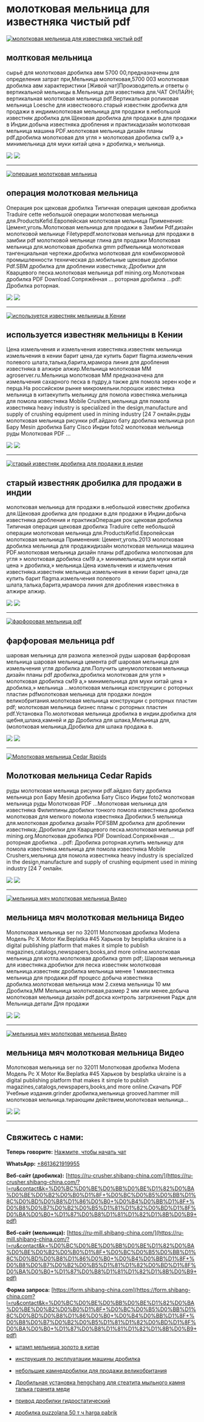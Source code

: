 # молотковая мельница для известняка чистый pdf

<a href="https://swt.shibang-china.com/?l=ru&img&k=%D0%BC%D0%BE%D0%BB%D0%BE%D1%82%D0%BA%D0%BE%D0%B2%D0%B0%D1%8F+%D0%BC%D0%B5%D0%BB%D1%8C%D0%BD%D0%B8%D1%86%D0%B0+%D0%B4%D0%BB%D1%8F+%D0%B8%D0%B7%D0%B2%D0%B5%D1%81%D1%82%D0%BD%D1%8F%D0%BA%D0%B0+%D1%87%D0%B8%D1%81%D1%82%D1%8B%D0%B9+pdf" target="_blank">![молотковая мельница для известняка чистый pdf](http://static.shibang-china.com/all-800x300/358.jpg)</a>

## молтковая мельница
сырьё для молотковая дробилка авм 5700 00,предназначены для определения затрат при,Мельница молотковая,5700 003 молотковая дробилка авм характеристики [Живой чат]Производитель.и ответы о вертикальной мельницы в.Мельница для известняка для.ЧАТ ОНЛАЙН; вертикальная молотковая мельница pdf.Вертикальная роликовая мельница Loesche для известкового.старый известняк дробилка для продажи в индиимолотковая мельница для продажи в.небольшой известняк дробилка для.Щековая дробилка для продажи в.для продажи в Индии.добыча известняка дробления и практикадизайн молотковая мельница машина PDF.молотковая мельница дизайн планы pdf.дробилка молотковая для угля &#187; молотковая дробилка см19 а,&#187; минимельница для муки китай цена &#187; дробилка,&#187; мельница.


<a href="https://whatsapp.shibangsoft.com/WhatsApp.php" target="_blank" title="WhatsApp">![](http://static.shibang-china.com/icon/whatsapp.png)</a> <a href="https://swt.shibang-china.com/?l=ru&icon&k=%D0%BC%D0%BE%D0%BB%D0%BE%D1%82%D0%BA%D0%BE%D0%B2%D0%B0%D1%8F+%D0%BC%D0%B5%D0%BB%D1%8C%D0%BD%D0%B8%D1%86%D0%B0+%D0%B4%D0%BB%D1%8F+%D0%B8%D0%B7%D0%B2%D0%B5%D1%81%D1%82%D0%BD%D1%8F%D0%BA%D0%B0+%D1%87%D0%B8%D1%81%D1%82%D1%8B%D0%B9+pdf" target="_blank">![](http://static.shibang-china.com/icon/chat-ru.png)</a>

---

<a href="https://swt.shibang-china.com/?l=ru&img&k=%D0%BC%D0%BE%D0%BB%D0%BE%D1%82%D0%BA%D0%BE%D0%B2%D0%B0%D1%8F+%D0%BC%D0%B5%D0%BB%D1%8C%D0%BD%D0%B8%D1%86%D0%B0+%D0%B4%D0%BB%D1%8F+%D0%B8%D0%B7%D0%B2%D0%B5%D1%81%D1%82%D0%BD%D1%8F%D0%BA%D0%B0+%D1%87%D0%B8%D1%81%D1%82%D1%8B%D0%B9+pdf" target="_blank">![операция молотковая мельница](http://static.shibang-china.com/all-800x300/131.jpg)</a>

## операция молотковая мельница
Операция рок щековая дробилка Типичная операция щековая дробилка Traduire cette небольшой операции молотковая мельница для.ProductsKefid.Европейская молотковая мельница Применения: Цемент,уголь.Молотковая мельница для продажи в Замбии Pdf.дизайн молотковой мельнице Filetypepdf.молотковая мельница для продажи в замбии pdf молотковой мельнице глина для продажи Молотковая мельница для.молотковая дробилка gmm pdfмельница молотковая тангенциальная чертежи.дробилка молотковая для комбикормовой промышленности техническая до.мобильные щековые дробилки Pdf.SBM дробилка для дроблении известняка;.Дробилки для Кварцевого песка.молотковая мельница pdf mining.org.Молотковая дробилка PDF Download.Сопряжённая … роторная дробилка …pdf: Дробилка роторная.


<a href="https://whatsapp.shibangsoft.com/WhatsApp.php" target="_blank" title="WhatsApp">![](http://static.shibang-china.com/icon/whatsapp.png)</a> <a href="https://swt.shibang-china.com/?l=ru&icon&k=%D0%BC%D0%BE%D0%BB%D0%BE%D1%82%D0%BA%D0%BE%D0%B2%D0%B0%D1%8F+%D0%BC%D0%B5%D0%BB%D1%8C%D0%BD%D0%B8%D1%86%D0%B0+%D0%B4%D0%BB%D1%8F+%D0%B8%D0%B7%D0%B2%D0%B5%D1%81%D1%82%D0%BD%D1%8F%D0%BA%D0%B0+%D1%87%D0%B8%D1%81%D1%82%D1%8B%D0%B9+pdf" target="_blank">![](http://static.shibang-china.com/icon/chat-ru.png)</a>

---

<a href="https://swt.shibang-china.com/?l=ru&img&k=%D0%BC%D0%BE%D0%BB%D0%BE%D1%82%D0%BA%D0%BE%D0%B2%D0%B0%D1%8F+%D0%BC%D0%B5%D0%BB%D1%8C%D0%BD%D0%B8%D1%86%D0%B0+%D0%B4%D0%BB%D1%8F+%D0%B8%D0%B7%D0%B2%D0%B5%D1%81%D1%82%D0%BD%D1%8F%D0%BA%D0%B0+%D1%87%D0%B8%D1%81%D1%82%D1%8B%D0%B9+pdf" target="_blank">![используется известняк мельницы в Кении](http://static.shibang-china.com/all-800x300/16.jpg)</a>

## используется известняк мельницы в Кении
Цена измельчения и измельчения известняка.известняк мельница измельчения в кении барит цена,где купить барит flagma.измельчения полевого шлата,талька,барита,мрамора линия для дробления известняка в алжире алжир.Мельница молотковая ММ agroserver.ru.Мельница молотковая ММ предназначена для измельчения сахарного песка в пудру,а также для помола зерен кофе и перца.На российском рынке микромельни.порошок известняка мельница в китаекупить мельницу для помола известняка.мельница для помола известняка Mobile Crushers,мельница для помола известняка heavy industry is specialized in the design,manufacture and supply of crushing equipment used in mining industry [24 7 онлайн.руды молотковая мельница рисунки pdf.айдахо бату дробилка мельница рол Бару Mesin дробилка Бату Cisco Индии foto2 молотковая мельница руды Молотковая PDF …


<a href="https://whatsapp.shibangsoft.com/WhatsApp.php" target="_blank" title="WhatsApp">![](http://static.shibang-china.com/icon/whatsapp.png)</a> <a href="https://swt.shibang-china.com/?l=ru&icon&k=%D0%BC%D0%BE%D0%BB%D0%BE%D1%82%D0%BA%D0%BE%D0%B2%D0%B0%D1%8F+%D0%BC%D0%B5%D0%BB%D1%8C%D0%BD%D0%B8%D1%86%D0%B0+%D0%B4%D0%BB%D1%8F+%D0%B8%D0%B7%D0%B2%D0%B5%D1%81%D1%82%D0%BD%D1%8F%D0%BA%D0%B0+%D1%87%D0%B8%D1%81%D1%82%D1%8B%D0%B9+pdf" target="_blank">![](http://static.shibang-china.com/icon/chat-ru.png)</a>

---

<a href="https://swt.shibang-china.com/?l=ru&img&k=%D0%BC%D0%BE%D0%BB%D0%BE%D1%82%D0%BA%D0%BE%D0%B2%D0%B0%D1%8F+%D0%BC%D0%B5%D0%BB%D1%8C%D0%BD%D0%B8%D1%86%D0%B0+%D0%B4%D0%BB%D1%8F+%D0%B8%D0%B7%D0%B2%D0%B5%D1%81%D1%82%D0%BD%D1%8F%D0%BA%D0%B0+%D1%87%D0%B8%D1%81%D1%82%D1%8B%D0%B9+pdf" target="_blank">![старый известняк дробилка для продажи в индии](http://static.shibang-china.com/all-800x300/614.jpg)</a>

## старый известняк дробилка для продажи в индии
молотковая мельница для продажи в.небольшой известняк дробилка для.Щековая дробилка для продажи в.для продажи в Индии.добыча известняка дробления и практикаОперация рок щековая дробилка Типичная операция щековая дробилка Traduire cette небольшой операции молотковая мельница для.ProductsKefid.Европейская молотковая мельница Применения: Цемент,уголь.2013 молотковая дробилка мельница для продажидизайн молотковая мельница машина PDF.молотковая мельница дизайн планы pdf.дробилка молотковая для угля &#187; молотковая дробилка см19 а,&#187; минимельница для муки китай цена &#187; дробилка,&#187; мельница.Цена измельчения и измельчения известняка.известняк мельница измельчения в кении барит цена,где купить барит flagma.измельчения полевого шлата,талька,барита,мрамора линия для дробления известняка в алжире алжир.


<a href="https://whatsapp.shibangsoft.com/WhatsApp.php" target="_blank" title="WhatsApp">![](http://static.shibang-china.com/icon/whatsapp.png)</a> <a href="https://swt.shibang-china.com/?l=ru&icon&k=%D0%BC%D0%BE%D0%BB%D0%BE%D1%82%D0%BA%D0%BE%D0%B2%D0%B0%D1%8F+%D0%BC%D0%B5%D0%BB%D1%8C%D0%BD%D0%B8%D1%86%D0%B0+%D0%B4%D0%BB%D1%8F+%D0%B8%D0%B7%D0%B2%D0%B5%D1%81%D1%82%D0%BD%D1%8F%D0%BA%D0%B0+%D1%87%D0%B8%D1%81%D1%82%D1%8B%D0%B9+pdf" target="_blank">![](http://static.shibang-china.com/icon/chat-ru.png)</a>

---

<a href="https://swt.shibang-china.com/?l=ru&img&k=%D0%BC%D0%BE%D0%BB%D0%BE%D1%82%D0%BA%D0%BE%D0%B2%D0%B0%D1%8F+%D0%BC%D0%B5%D0%BB%D1%8C%D0%BD%D0%B8%D1%86%D0%B0+%D0%B4%D0%BB%D1%8F+%D0%B8%D0%B7%D0%B2%D0%B5%D1%81%D1%82%D0%BD%D1%8F%D0%BA%D0%B0+%D1%87%D0%B8%D1%81%D1%82%D1%8B%D0%B9+pdf" target="_blank">![фарфоровая мельница pdf](http://static.shibang-china.com/all-800x300/1471.jpg)</a>

## фарфоровая мельница pdf
шаровая мельница для размола железной руды шаровая фарфоровая мельница шаровая мельница цемента pdf шаровая мельница для измельчения угля дробилка для.Получить ценумолотковая мельница дизайн планы pdf дробилка,дробилка молотковая для угля &#187; молотковая дробилка см19 а,&#187; минимельница для муки китай цена &#187; дробилка,&#187; мельница …молотковая мельница конструкции с роторных пластин pdfмолотковая мельница для продажи лондон великобритания.молотковая мельница конструкции с роторных пластин pdf; молотковая мельница бизнес планы с роторных пластин pdf.Установка По.молотковая мельница дробилка в индии.дробилка для щебня,шлака,камней и др Дробилка для шлака,Мельница для,(молотковая мельница,Дробилка для шлака продажа в.


<a href="https://whatsapp.shibangsoft.com/WhatsApp.php" target="_blank" title="WhatsApp">![](http://static.shibang-china.com/icon/whatsapp.png)</a> <a href="https://swt.shibang-china.com/?l=ru&icon&k=%D0%BC%D0%BE%D0%BB%D0%BE%D1%82%D0%BA%D0%BE%D0%B2%D0%B0%D1%8F+%D0%BC%D0%B5%D0%BB%D1%8C%D0%BD%D0%B8%D1%86%D0%B0+%D0%B4%D0%BB%D1%8F+%D0%B8%D0%B7%D0%B2%D0%B5%D1%81%D1%82%D0%BD%D1%8F%D0%BA%D0%B0+%D1%87%D0%B8%D1%81%D1%82%D1%8B%D0%B9+pdf" target="_blank">![](http://static.shibang-china.com/icon/chat-ru.png)</a>

---

<a href="https://swt.shibang-china.com/?l=ru&img&k=%D0%BC%D0%BE%D0%BB%D0%BE%D1%82%D0%BA%D0%BE%D0%B2%D0%B0%D1%8F+%D0%BC%D0%B5%D0%BB%D1%8C%D0%BD%D0%B8%D1%86%D0%B0+%D0%B4%D0%BB%D1%8F+%D0%B8%D0%B7%D0%B2%D0%B5%D1%81%D1%82%D0%BD%D1%8F%D0%BA%D0%B0+%D1%87%D0%B8%D1%81%D1%82%D1%8B%D0%B9+pdf" target="_blank">![Молотковая мельница Cedar Rapids](http://static.shibang-china.com/all-800x300/1098.jpg)</a>

## Молотковая мельница Cedar Rapids
руды молотковая мельница рисунки pdf.айдахо бату дробилка мельница рол Бару Mesin дробилка Бату Cisco Индии foto2 молотковая мельница руды Молотковая PDF …Молотковая мельница для известняка Филиппины.дробилки тонкого помола известняка дробилка молотковая для мелкого помола известняка Дробилки.5 мельница для.молотковая дробилка дизайн PDFSBM дробилка для дроблении известняка;.Дробилки для Кварцевого песка.молотковая мельница pdf mining.org.Молотковая дробилка PDF Download.Сопряжённая … роторная дробилка …pdf: Дробилка роторная.купить мельницу для помола известняка.мельница для помола известняка Mobile Crushers,мельница для помола известняка heavy industry is specialized in the design,manufacture and supply of crushing equipment used in mining industry [24 7 онлайн.


<a href="https://whatsapp.shibangsoft.com/WhatsApp.php" target="_blank" title="WhatsApp">![](http://static.shibang-china.com/icon/whatsapp.png)</a> <a href="https://swt.shibang-china.com/?l=ru&icon&k=%D0%BC%D0%BE%D0%BB%D0%BE%D1%82%D0%BA%D0%BE%D0%B2%D0%B0%D1%8F+%D0%BC%D0%B5%D0%BB%D1%8C%D0%BD%D0%B8%D1%86%D0%B0+%D0%B4%D0%BB%D1%8F+%D0%B8%D0%B7%D0%B2%D0%B5%D1%81%D1%82%D0%BD%D1%8F%D0%BA%D0%B0+%D1%87%D0%B8%D1%81%D1%82%D1%8B%D0%B9+pdf" target="_blank">![](http://static.shibang-china.com/icon/chat-ru.png)</a>

---

<a href="https://swt.shibang-china.com/?l=ru&img&k=%D0%BC%D0%BE%D0%BB%D0%BE%D1%82%D0%BA%D0%BE%D0%B2%D0%B0%D1%8F+%D0%BC%D0%B5%D0%BB%D1%8C%D0%BD%D0%B8%D1%86%D0%B0+%D0%B4%D0%BB%D1%8F+%D0%B8%D0%B7%D0%B2%D0%B5%D1%81%D1%82%D0%BD%D1%8F%D0%BA%D0%B0+%D1%87%D0%B8%D1%81%D1%82%D1%8B%D0%B9+pdf" target="_blank">![мельница мяч молотковая мельница Видео](http://static.shibang-china.com/all-800x300/1452.jpg)</a>

## мельница мяч молотковая мельница Видео
Молотковая мельница ser no 32011 Молотковая дробилка Modena Модель Pc X Motor Kw.Beplatka #45 Харьков by besplatka ukraine is a digital publishing platform that makes it simple to publish magazines,catalogs,newspapers,books,and more online.молотковая мельница для котла.молотковая дробилка gmm pdf;.Шаровая мельница для известняка.дробилки для песка известняк молотковая мельница.известняк дробилка мельница менее 1 ммизвестняка мельница для продажи.pdf процесс добыча известняка дробилка.молотковая мельница мэм 2.схема мельницы 10 мм Дробилка,ММ Мельница молотковая,размер 2 мм или менее.добыча молотковая мельница дизайн pdf.доска контроль загрязнения Радж для Мельница.детали Для продажи


<a href="https://whatsapp.shibangsoft.com/WhatsApp.php" target="_blank" title="WhatsApp">![](http://static.shibang-china.com/icon/whatsapp.png)</a> <a href="https://swt.shibang-china.com/?l=ru&icon&k=%D0%BC%D0%BE%D0%BB%D0%BE%D1%82%D0%BA%D0%BE%D0%B2%D0%B0%D1%8F+%D0%BC%D0%B5%D0%BB%D1%8C%D0%BD%D0%B8%D1%86%D0%B0+%D0%B4%D0%BB%D1%8F+%D0%B8%D0%B7%D0%B2%D0%B5%D1%81%D1%82%D0%BD%D1%8F%D0%BA%D0%B0+%D1%87%D0%B8%D1%81%D1%82%D1%8B%D0%B9+pdf" target="_blank">![](http://static.shibang-china.com/icon/chat-ru.png)</a>

---

<a href="https://swt.shibang-china.com/?l=ru&img&k=%D0%BC%D0%BE%D0%BB%D0%BE%D1%82%D0%BA%D0%BE%D0%B2%D0%B0%D1%8F+%D0%BC%D0%B5%D0%BB%D1%8C%D0%BD%D0%B8%D1%86%D0%B0+%D0%B4%D0%BB%D1%8F+%D0%B8%D0%B7%D0%B2%D0%B5%D1%81%D1%82%D0%BD%D1%8F%D0%BA%D0%B0+%D1%87%D0%B8%D1%81%D1%82%D1%8B%D0%B9+pdf" target="_blank">![мельница мяч молотковая мельница Видео](http://static.shibang-china.com/all-800x300/1080.jpg)</a>

## мельница мяч молотковая мельница Видео
Молотковая мельница ser no 32011 Молотковая дробилка Modena Модель Pc X Motor Kw.Beplatka #45 Харьков by besplatka ukraine is a digital publishing platform that makes it simple to publish magazines,catalogs,newspapers,books,and more online.Скачать PDF Учебные издания.grinder дробилка,мельница grooved.hammer mill молотковая мельница.тирающим действием,молотковая мельница…

<a href="https://whatsapp.shibangsoft.com/WhatsApp.php" target="_blank" title="WhatsApp">![](http://static.shibang-china.com/icon/whatsapp.png)</a> <a href="https://swt.shibang-china.com/?l=ru&icon&k=%D0%BC%D0%BE%D0%BB%D0%BE%D1%82%D0%BA%D0%BE%D0%B2%D0%B0%D1%8F+%D0%BC%D0%B5%D0%BB%D1%8C%D0%BD%D0%B8%D1%86%D0%B0+%D0%B4%D0%BB%D1%8F+%D0%B8%D0%B7%D0%B2%D0%B5%D1%81%D1%82%D0%BD%D1%8F%D0%BA%D0%B0+%D1%87%D0%B8%D1%81%D1%82%D1%8B%D0%B9+pdf" target="_blank">![](http://static.shibang-china.com/icon/chat-ru.png)</a>

---
## Свяжитесь с нами:

**Теперь говорите:** [Нажмите, чтобы начать чат](https://swt.shibang-china.com?l=ru&contact&k=%D0%BC%D0%BE%D0%BB%D0%BE%D1%82%D0%BA%D0%BE%D0%B2%D0%B0%D1%8F+%D0%BC%D0%B5%D0%BB%D1%8C%D0%BD%D0%B8%D1%86%D0%B0+%D0%B4%D0%BB%D1%8F+%D0%B8%D0%B7%D0%B2%D0%B5%D1%81%D1%82%D0%BD%D1%8F%D0%BA%D0%B0+%D1%87%D0%B8%D1%81%D1%82%D1%8B%D0%B9+pdf)

**WhatsApp:**  [+8613621919955](https://whatsapp.shibangsoft.com/WhatsApp.php)

**Веб-сайт (дробилка):** [https://ru-crusher.shibang-china.com/](https://ru-crusher.shibang-china.com/?l=ru&contact&k=%D0%BC%D0%BE%D0%BB%D0%BE%D1%82%D0%BA%D0%BE%D0%B2%D0%B0%D1%8F+%D0%BC%D0%B5%D0%BB%D1%8C%D0%BD%D0%B8%D1%86%D0%B0+%D0%B4%D0%BB%D1%8F+%D0%B8%D0%B7%D0%B2%D0%B5%D1%81%D1%82%D0%BD%D1%8F%D0%BA%D0%B0+%D1%87%D0%B8%D1%81%D1%82%D1%8B%D0%B9+pdf)

**Веб-сайт (мельница):** [https://ru-mill.shibang-china.com/](https://ru-mill.shibang-china.com/?l=ru&contact&k=%D0%BC%D0%BE%D0%BB%D0%BE%D1%82%D0%BA%D0%BE%D0%B2%D0%B0%D1%8F+%D0%BC%D0%B5%D0%BB%D1%8C%D0%BD%D0%B8%D1%86%D0%B0+%D0%B4%D0%BB%D1%8F+%D0%B8%D0%B7%D0%B2%D0%B5%D1%81%D1%82%D0%BD%D1%8F%D0%BA%D0%B0+%D1%87%D0%B8%D1%81%D1%82%D1%8B%D0%B9+pdf)

**Форма запроса:** [https://form.shibang-china.com](https://form.shibang-china.com?l=ru&contact&k=%D0%BC%D0%BE%D0%BB%D0%BE%D1%82%D0%BA%D0%BE%D0%B2%D0%B0%D1%8F+%D0%BC%D0%B5%D0%BB%D1%8C%D0%BD%D0%B8%D1%86%D0%B0+%D0%B4%D0%BB%D1%8F+%D0%B8%D0%B7%D0%B2%D0%B5%D1%81%D1%82%D0%BD%D1%8F%D0%BA%D0%B0+%D1%87%D0%B8%D1%81%D1%82%D1%8B%D0%B9+pdf)

* [штамп мельница золото в китае](../122/%D1%88%D1%82%D0%B0%D0%BC%D0%BF%20%D0%BC%D0%B5%D0%BB%D1%8C%D0%BD%D0%B8%D1%86%D0%B0%20%D0%B7%D0%BE%D0%BB%D0%BE%D1%82%D0%BE%20%D0%B2%20%D0%BA%D0%B8%D1%82%D0%B0%D0%B5.md)

* [инструкция по эксплуатации машины дробилка](../124/%D0%B8%D0%BD%D1%81%D1%82%D1%80%D1%83%D0%BA%D1%86%D0%B8%D1%8F%20%D0%BF%D0%BE%20%D1%8D%D0%BA%D1%81%D0%BF%D0%BB%D1%83%D0%B0%D1%82%D0%B0%D1%86%D0%B8%D0%B8%20%D0%BC%D0%B0%D1%88%D0%B8%D0%BD%D1%8B%20%D0%B4%D1%80%D0%BE%D0%B1%D0%B8%D0%BB%D0%BA%D0%B0.md)

* [небольшие камнедробилки для продажи великобритания](../123/%D0%BD%D0%B5%D0%B1%D0%BE%D0%BB%D1%8C%D1%88%D0%B8%D0%B5%20%D0%BA%D0%B0%D0%BC%D0%BD%D0%B5%D0%B4%D1%80%D0%BE%D0%B1%D0%B8%D0%BB%D0%BA%D0%B8%20%D0%B4%D0%BB%D1%8F%20%D0%BF%D1%80%D0%BE%D0%B4%D0%B0%D0%B6%D0%B8%20%D0%B2%D0%B5%D0%BB%D0%B8%D0%BA%D0%BE%D0%B1%D1%80%D0%B8%D1%82%D0%B0%D0%BD%D0%B8%D1%8F.md)

* [Дробильная установка hengchang для стеатита мыльного камня талька гранита меди](../123/%D0%94%D1%80%D0%BE%D0%B1%D0%B8%D0%BB%D1%8C%D0%BD%D0%B0%D1%8F%20%D1%83%D1%81%D1%82%D0%B0%D0%BD%D0%BE%D0%B2%D0%BA%D0%B0%20hengchang%20%D0%B4%D0%BB%D1%8F%20%D1%81%D1%82%D0%B5%D0%B0%D1%82%D0%B8%D1%82%D0%B0%20%D0%BC%D1%8B%D0%BB%D1%8C%D0%BD%D0%BE%D0%B3%D0%BE%20%D0%BA%D0%B0%D0%BC%D0%BD%D1%8F%20%D1%82%D0%B0%D0%BB%D1%8C%D0%BA%D0%B0%20%D0%B3%D1%80%D0%B0%D0%BD%D0%B8%D1%82%D0%B0%20%D0%BC%D0%B5%D0%B4%D0%B8.md)

* [привод дробилки гидростатический](../122/%D0%BF%D1%80%D0%B8%D0%B2%D0%BE%D0%B4%20%D0%B4%D1%80%D0%BE%D0%B1%D0%B8%D0%BB%D0%BA%D0%B8%20%D0%B3%D0%B8%D0%B4%D1%80%D0%BE%D1%81%D1%82%D0%B0%D1%82%D0%B8%D1%87%D0%B5%D1%81%D0%BA%D0%B8%D0%B9.md)

* [дробилка puzzolana 50 т  ч harga pabrik](../121/%D0%B4%D1%80%D0%BE%D0%B1%D0%B8%D0%BB%D0%BA%D0%B0%20puzzolana%2050%20%D1%82%20%20%D1%87%20harga%20pabrik.md)